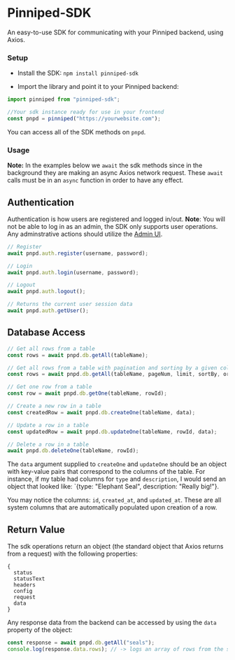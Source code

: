 # Pinniped-SDK

An easy-to-use SDK for communicating with your Pinniped backend, using
Axios.

### Setup

- Install the SDK: `npm install pinniped-sdk`

- Import the library and point it to your Pinniped backend:

```javascript
import pinniped from "pinniped-sdk";

//Your sdk instance ready for use in your frontend
const pnpd = pinniped("https://yourwebsite.com");
```

You can access all of the SDK methods on `pnpd`.

### Usage

**Note:** In the examples below we `await` the sdk methods since in the background they are making an async Axios network request. These `await` calls must be in an `async` function in order to have any effect.

## Authentication

Authentication is how users are registered and logged in/out. **Note**: You will not be able to log in as an admin, the SDK only supports user operations. Any adminstrative actions should utilize the [Admin UI](https://github.com/pinniped-baas/pinniped-admin-ui).

```javascript
// Register
await pnpd.auth.register(username, password);

// Login
await pnpd.auth.login(username, password);

// Logout
await pnpd.auth.logout();

// Returns the current user session data
await pnpd.auth.getUser();
```

## Database Access

```javascript
// Get all rows from a table
const rows = await pnpd.db.getAll(tableName);

// Get all rows from a table with pagination and sorting by a given column name
const rows = await pnpd.db.getAll(tableName, pageNum, limit, sortBy, order);

// Get one row from a table
const row = await pnpd.db.getOne(tableName, rowId);

// Create a new row in a table
const createdRow = await pnpd.db.createOne(tableName, data);

// Update a row in a table
const updatedRow = await pnpd.db.updateOne(tableName, rowId, data);

// Delete a row in a table
await pnpd.db.deleteOne(tableName, rowId);
```

The `data` argument supplied to `createOne` and `updateOne` should be an object with key-value pairs that correspond to the columns of the table. For instance, if my table had columns for `type` and `description`, I would send an object that looked like: `{type: "Elephant Seal", description: "Really big!"}.

You may notice the columns: `id`, `created_at`, and `updated_at`. These are all system columns that are automatically populated upon creation of a row.

## Return Value

The sdk operations return an object (the standard object that Axios returns from a request) with the following properties:

```
{
  status
  statusText
  headers
  config
  request
  data
}
```

Any response data from the backend can be accessed by using the `data` property of the object:

```javascript
const response = await pnpd.db.getAll("seals");
console.log(response.data.rows); // -> logs an array of rows from the seals table
```
